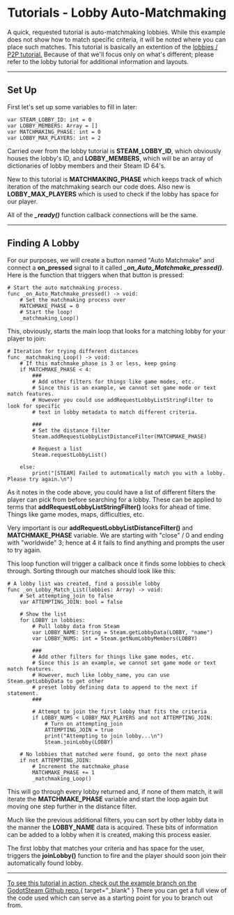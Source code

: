 # Tutorials - Lobby Auto-Matchmaking

A quick, requested tutorial is auto-matchmaking lobbies. While this example does not show how to match specific criteria, it will be noted where you can place such matches. This tutorial is basically an extention of the [lobbies / P2P tutorial.](/tutorials/lobbies_p2p/) Because of that we'll focus only on what's different; please refer to the lobby tutorial for additional information and layouts.

---

## Set Up

First let's set up some variables to fill in later:

````
var STEAM_LOBBY_ID: int = 0
var LOBBY_MEMBERS: Array = []
var MATCHMAKING_PHASE: int = 0
var LOBBY_MAX_PLAYERS: int = 2
````

Carried over from the lobby tutorial is **STEAM_LOBBY_ID**, which obviously houses the lobby's ID, and **LOBBY_MEMBERS**, which will be an array of dictionaries of lobby members and their Steam ID 64's.

New to this tutorial is **MATCHMAKING_PHASE** which keeps track of which iteration of the matchmaking search our code does.  Also new is **LOBBY_MAX_PLAYERS** which is used to check if the lobby has space for our player.

All of the ***_ready()*** function callback connections will be the same.

---

## Finding A Lobby
For our purposes, we will create a button named "Auto Matchmake" and connect a **on_pressed** signal to it called ***_on_Auto_Matchmake_pressed()***.  Here is the function that triggers when that button is pressed:

````
# Start the auto matchmaking process.
func _on_Auto_Matchmake_pressed() -> void:
	# Set the matchmaking process over
	MATCHMAKE_PHASE = 0
	# Start the loop!
	_matchmaking_Loop()
````			

This, obviously, starts the main loop that looks for a matching lobby for your player to join:

````
# Iteration for trying different distances
func _matchmaking_Loop() -> void:
	# If this matchmake_phase is 3 or less, keep going
	if MATCHMAKE_PHASE < 4:
		###
		# Add other filters for things like game modes, etc.
		# Since this is an example, we cannot set game mode or text match features.
		# However you could use addRequestLobbyListStringFilter to look for specific
		# text in lobby metadata to match different criteria.

		###
		# Set the distance filter
		Steam.addRequestLobbyListDistanceFilter(MATCHMAKE_PHASE)

		# Request a list
		Steam.requestLobbyList()

	else:
		print("[STEAM] Failed to automatically match you with a lobby. Please try again.\n")
````

As it notes in the code above, you could have a list of different filters the player can pick from before searching for a lobby. These can be applied to terms that **addRequestLobbyListStringFilter()** looks for ahead of time. Things like game modes, maps, difficulties, etc.

Very important is our **addRequestLobbyListDistanceFilter()** and **MATCHMAKE_PHASE** variable. We are starting with "close" / 0 and ending with "worldwide" 3; hence at 4 it fails to find anything and prompts the user to try again.

This loop function will trigger a callback once it finds some lobbies to check through. Sorting through our matches should look like this:

````
# A lobby list was created, find a possible lobby
func _on_Lobby_Match_List(lobbies: Array) -> void:
	# Set attempting_join to false
	var ATTEMPTING_JOIN: bool = false

	# Show the list 
	for LOBBY in lobbies:
		# Pull lobby data from Steam
		var LOBBY_NAME: String = Steam.getLobbyData(LOBBY, "name")
		var LOBBY_NUMS: int = Steam.getNumLobbyMembers(LOBBY)

		###
		# Add other filters for things like game modes, etc.
		# Since this is an example, we cannot set game mode or text match features.
		# However, much like lobby_name, you can use Steam.getLobbyData to get other
		# preset lobby defining data to append to the next if statement.
		###

		# Attempt to join the first lobby that fits the criteria
		if LOBBY_NUMS < LOBBY_MAX_PLAYERS and not ATTEMPTING_JOIN:
			# Turn on attempting_join
			ATTEMPTING_JOIN = true
			print("Attempting to join lobby...\n")
			Steam.joinLobby(LOBBY)

	# No lobbies that matched were found, go onto the next phase
	if not ATTEMPTING_JOIN:
		# Increment the matchmake_phase
		MATCHMAKE_PHASE += 1
		_matchmaking_Loop()
````

This will go through every lobby returned and, if none of them match, it will iterate the **MATCHMAKE_PHASE** variable and start the loop again but moving one step further in the distance filter.

Much like the previous additional filters, you can sort by other lobby data in the manner the **LOBBY_NAME** data is acquired. These bits of information can be added to a lobby when it is created, making this process easier.

The first lobby that matches your criteria and has space for the user, triggers the **joinLobby()** function to fire and the player should soon join their automatically found lobby.

---

[To see this tutorial in action, check out the example branch on the GodotSteam Github repo.](https://github.com/Gramps/GodotSteam/tree/example){ target="_blank" } There you can get a full view of the code used which can serve as a starting point for you to branch out from.
